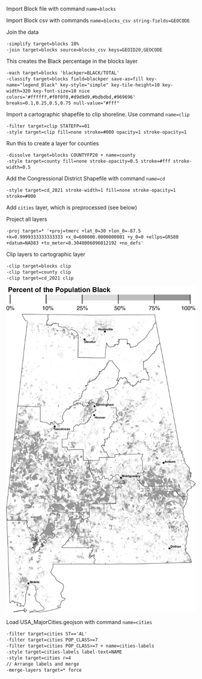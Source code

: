 Import Block file with command `name=blocks`

Import Block csv with commands `name=blocks_csv string-fields=GEOCODE`

Join the data

```
-simplify target=blocks 10%
-join target=blocks source=blocks_csv keys=GEOID20,GEOCODE
```

This creates the Black percentage in the blocks layer
```
-each target=blocks 'blackper=BLACK/TOTAL'
-classify target=blocks field=blackper save-as=fill key-name="legend_Black" key-style="simple" key-tile-height=10 key-width=320 key-font-size=10 nice colors='#ffffff,#f0f0f0,#d9d9d9,#bdbdbd,#969696' breaks=0.1,0.25,0.5,0.75 null-value="#fff"
```

Import a cartographic shapefile to clip shoreline. Use command `name=clip`
```
-filter target=clip STATEFP==01
-style target=clip fill=none stroke=#000 opacity=1 stroke-opacity=1
```

Run this to create a layer for counties
```
-dissolve target=blocks COUNTYFP20 + name=county
-style target=county fill=none stroke-opacity=0.5 stroke=#fff stroke-width=0.5
```

Add the Congressional District Shapefile with command `name=cd`
```
-style target=cd_2021 stroke-width=1 fill=none stroke-opacity=1 stroke=#000
```

Add `cities` layer, which is preprocessed (see below)

Project all layers
```
-proj target=* '+proj=tmerc +lat_0=30 +lon_0=-87.5 +k=0.9999333333333333 +x_0=600000.0000000001 +y_0=0 +ellps=GRS80 +datum=NAD83 +to_meter=0.3048006096012192 +no_defs'
```

Clip layers to cartographic layer
```
-clip target=blocks clip
-clip target=county clip
-clip target=cd_2021 clip
```

![](images/legend_Black.png)
![](images/al.png)


Load USA_MajorCities.geojson with command `name=cities`
```
-filter target=cities ST=='AL'
-filter target=cities POP_CLASS>=7
-filter target=cities POP_CLASS>=7 + name=cities-labels
-style target=cities-labels label-text=NAME
-style target=cities r=4
// Arrange labels and merge
-merge-layers target=* force
```
